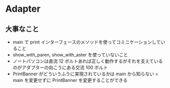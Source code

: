# Adapter

## 大事なこと

- main で print インターフェースのメソッドを使ってコミニケーションしていること
- show_with_paren, show_with_aster を使っていないこと
- ノートパソコンは直流 12 ボルトあれば正しく動作するがそれを支えているのがアダプターの向こうにある交流 100 ボルト
- PrintBanner がどういうふうに実現されているかは main から知らない = main を変更せずに PrintBanner を変更することができる
